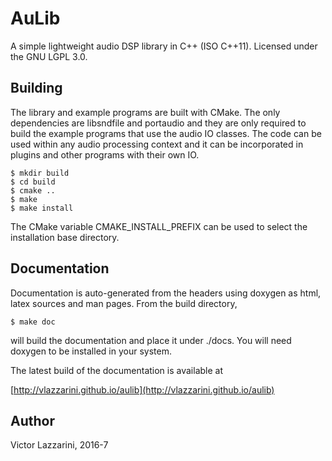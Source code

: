 AuLib
=================

A simple lightweight audio DSP library in C++ (ISO C++11). Licensed under
the GNU LGPL 3.0.

Building
----------------------
The library and example programs are built with CMake. The only
dependencies are libsndfile and portaudio and they are only required
to build the example programs that use the audio IO classes.
The code can be used within any audio processing context and it can
be incorporated in plugins and other programs with their own IO.

```
$ mkdir build
$ cd build
$ cmake .. 
$ make
$ make install
```

The CMake variable CMAKE\_INSTALL\_PREFIX can be used to select the
installation base directory.

Documentation
-----------------------
Documentation is auto-generated from the headers using doxygen
as html, latex sources and man pages. From the build directory, 

```
$ make doc
```

will build the documentation and place it under ./docs. You will
need doxygen to be installed in your system.

The latest build of the documentation is available at

[http://vlazzarini.github.io/aulib](http://vlazzarini.github.io/aulib)

Author
-----------------------
Victor Lazzarini, 2016-7
